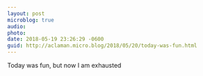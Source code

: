 ```yaml
---
layout: post
microblog: true
audio: 
photo: 
date: 2018-05-19 23:26:29 -0600
guid: http://aclaman.micro.blog/2018/05/20/today-was-fun.html
---
```

Today was fun, but now I am exhausted 
